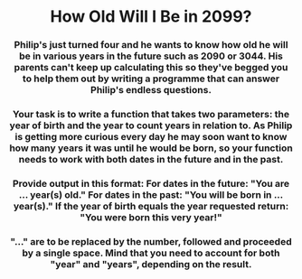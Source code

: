 <div align = "center">

# How Old Will I Be in 2099?

</div>

<div align = "center">

<h3>Philip's just turned four and he wants to know how old he will be in various years in the future such as 2090 or 3044. His parents can't keep up calculating this so they've begged you to help them out by writing a programme that can answer Philip's endless questions.</h3>

<h3>Your task is to write a function that takes two parameters: the year of birth and the year to count years in relation to. As Philip is getting more curious every day he may soon want to know how many years it was until he would be born, so your function needs to work with both dates in the future and in the past.</h3>

<h3>Provide output in this format: For dates in the future: "You are ... year(s) old." For dates in the past: "You will be born in ... year(s)." If the year of birth equals the year requested return: "You were born this very year!"</h3>

<h3>"..." are to be replaced by the number, followed and proceeded by a single space. Mind that you need to account for both "year" and "years", depending on the result.</h3>

</div>
